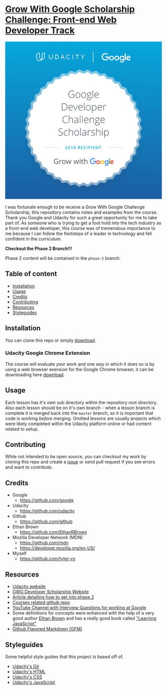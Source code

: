 
# [Grow With Google Scholarship Challenge: Front-end Web Developer Track](https://github.com/tyler-vs/gwg-2018-fewd-scholarship)

![Grow With Google Scholarship Badge](img/GrowWithGoogleDeveloperChallengeScholarship.png)

I was fortunate enough to be receive a Grow With Google Challenge Scholarship, this repository contains notes and examples from the course. Thank you Google and Udacity for such a great opportunity for me to take part of. As someone who is trying to get a foot hold into the tech industry as a front-end web developer, this course was of tremendous importance to me because I can follow the footsteps of a leader in technology and fell confident in the curriculum.

**Checkout the Phase 2 Branch!!!**

Phase 2 content will be contained in the `phase-2` branch.

## Table of content

- [Installation](#installation)
- [Usage](#usage)
- [Credits](#credits)
- [Contributing](#contributing)
- [Resources](#resources)
- [Styleguides](#styleguides)

## Installation

You can clone this repo or simply [download](https://github.com/tyler-vs/gwg-2018-fewd-scholarship/archive/master.zip).

### Udacity Google Chrome Extension

The course will evaluate your work and one way in which it does so is by using a web browser exension for the Google Chrome browser, it can be downloading here [download](https://chrome.google.com/webstore/detail/udacity-front-end-feedbac/melpgahbngpgnbhhccnopmlmpbmdaeoi/related).

## Usage

Each lesson has it's own sub directory within the repository root directory. Also each lesson should be on it's own branch - when a lesson branch is complete it is merged back into the `master` branch, so it is important that code is working _before_ merging. Omitted lessons are usually projects which were likely completed within the Udacity platform online or had content related to setup.

## Contributing

While not intended to be open source, you can checkout my work by cloning this repo and create a [issue](https://github.com/tyler-vs/gwg-2018-fewd-scholarship/issues/new) or send pull request if you see errors and want to contribute.

## Credits

- Google
    + https://github.com/google
- Udacity
    + https://github.com/udacity
- Github
    + https://github.com/github
- Ethan Brown
    + https://github.com/EthanRBrown
- Mozilla Developer Network (MDN)
    + https://github.com/mdn
    + https://developer.mozilla.org/en-US/
- Myself
    + https://github.com/tyler-vs

## Resources

- [Udacity website](https://www.udacity.com/)
- [GWG Developer Scholarship Website](https://sites.google.com/udacity.com/gwgdevscholarship/home)
- [Article detailing how to get into phase 2](https://medium.com/udacity/the-5-things-you-need-to-do-to-get-selected-for-the-2nd-phase-of-your-google-udacity-scholarship-649f22376030)
- [Courses related github repo](https://udacity.github.io/fend/)
- [YouTube Channel with Interview Questions for working at Google](https://www.youtube.com/watch?v=mElVGah7Epg)
- Some definitions for concepts were enhanced with the help of a very good author [Ethan Brown](EthanRBrown) and has a really good book called ["Learning JavaScript"](https://www.amazon.com/Learning-JavaScript-Essentials-Application-Development/dp/1491914912)
- [Github Flavored Markdown (GFM)](https://guides.github.com/features/mastering-markdown/)

## Styleguides

Some helpful style guides that this project is based off of.

- [Udacity's Git](https://udacity.github.io/git-styleguide/)
- [Udacity's HTML](https://udacity.github.io/frontend-nanodegree-styleguide/index.html)
- [Udacity's CSS](https://udacity.github.io/frontend-nanodegree-styleguide/css.html)
- [Udacity's JavaScript](https://udacity.github.io/frontend-nanodegree-styleguide/javascript.html)